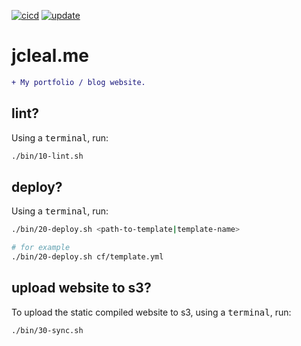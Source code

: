 [![cicd](https://github.com/jmpa-oss/jcleal.me/workflows/cicd/badge.svg)](https://github.com/jmpa-oss/jcleal.me/actions?query=workflow%3Acicd)
[![update](https://github.com/jmpa-oss/jcleal.me/workflows/update/badge.svg)](https://github.com/jmpa-oss/jcleal.me/actions?query=workflow%3Aupdate)

# jcleal.me

```diff
+ My portfolio / blog website.
```

## lint?

Using a <kbd>terminal</kbd>, run:
```bash
./bin/10-lint.sh
```

## deploy?

Using a <kbd>terminal</kbd>, run:
```bash
./bin/20-deploy.sh <path-to-template|template-name>

# for example
./bin/20-deploy.sh cf/template.yml
```

## upload website to s3?

To upload the static compiled website to s3, using a <kbd>terminal</kbd>, run:
```bash
./bin/30-sync.sh
```
